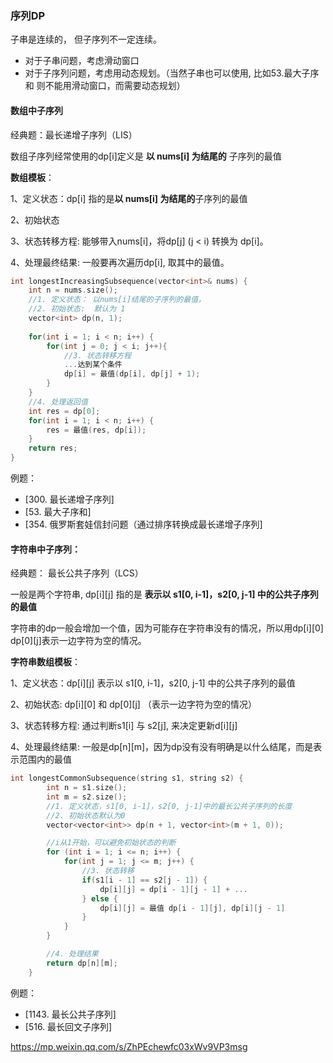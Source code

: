### 序列DP

子串是连续的， 但子序列不一定连续。

- 对于子串问题，考虑滑动窗口
- 对于子序列问题，考虑用动态规划。（当然子串也可以使用, 比如53.最大子序和 则不能用滑动窗口，而需要动态规划）


#### 数组中子序列

经典题：最长递增子序列（LIS）

数组子序列经常使用的dp[i]定义是 **以 nums[i] 为结尾的** 子序列的最值 

**数组模板**：

1、定义状态：dp[i] 指的是**以 nums[i] 为结尾的**子序列的最值

2、初始状态 

3、状态转移方程: 能够带入nums[i]，将dp[j] (j < i) 转换为 dp[i]。

4、处理最终结果: 一般要再次遍历dp[i], 取其中的最值。

```cpp
int longestIncreasingSubsequence(vector<int>& nums) {
    int n = nums.size();
    //1. 定义状态： 以nums[i]结尾的子序列的最值，
    //2. 初始状态:  默认为 1
    vector<int> dp(n, 1);
   
    for(int i = 1; i < n; i++) {
        for(int j = 0; j < i; j++){
            //3. 状态转移方程
            ...达到某个条件
            dp[i] = 最值(dp[i], dp[j] + 1);
        }
    }
    //4. 处理返回值
    int res = dp[0];
    for(int i = 1; i < n; i++) {
        res = 最值(res, dp[i]);
    }
    return res;
}
```

例题：
- [300. 最长递增子序列]
- [53. 最大子序和]
- [354. 俄罗斯套娃信封问题（通过排序转换成最长递增子序列]

#### 字符串中子序列：

经典题： 最长公共子序列（LCS）

一般是两个字符串, dp[i][j] 指的是 **表示以 s1[0, i-1]，s2[0, j-1] 中的公共子序列的最值**

字符串的dp一般会增加一个值，因为可能存在字符串没有的情况，所以用dp[i][0] dp[0][j]表示一边字符为空的情况。

**字符串数组模板**：

1、定义状态：dp[i][j] 表示以 s1[0, i-1]，s2[0, j-1] 中的公共子序列的最值

2、初始状态: dp[i][0] 和 dp[0][j] （表示一边字符为空的情况）

3、状态转移方程: 通过判断s1[i] 与 s2[j], 来决定更新d[i][j]

4、处理最终结果: 一般是dp[n][m]，因为dp没有没有明确是以什么结尾，而是表示范围内的最值

```cpp
int longestCommonSubsequence(string s1, string s2) {
        int n = s1.size();
        int m = s2.size();
        //1. 定义状态，s1[0, i-1]，s2[0, j-1]中的最长公共子序列的长度
        //2. 初始状态默认为0
        vector<vector<int>> dp(n + 1, vector<int>(m + 1, 0));

        //i从1开始，可以避免初始状态的判断
        for (int i = 1; i <= n; i++) {
            for(int j = 1; j <= m; j++) {
                //3. 状态转移
                if(s1[i - 1] == s2[j - 1]) {
                    dp[i][j] = dp[i - 1][j - 1] + ...
                } else {
                    dp[i][j] = 最值 dp[i - 1][j], dp[i][j - 1]
                }
            }
        }

        //4. 处理结果
        return dp[n][m];
    }
```
例题：
- [1143. 最长公共子序列]
- [516. 最长回文子序列]




https://mp.weixin.qq.com/s/ZhPEchewfc03xWv9VP3msg